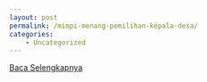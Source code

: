 ```yaml
---
layout: post
permalink: /mimpi-menang-pemilihan-kepala-desa/
categories:
    - Uncategorized
---
```


[Baca Selengkapnya](/05)